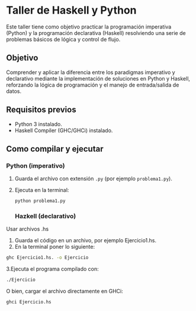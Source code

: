 # Taller de Haskell y Python
Este taller tiene como objetivo practicar la programación imperativa (Python) y la programación declarativa (Haskell) resolviendo una serie de problemas básicos de lógica y control de flujo.

## Objetivo

Comprender y aplicar la diferencia entre los paradigmas imperativo y declarativo mediante la implementación de soluciones en Python y Haskell, reforzando la lógica de programación y el manejo de entrada/salida de datos.

## Requisitos previos 
- Python 3 instalado.
- Haskell Compiler (GHC/GHCi) instalado.

##  Como compilar y ejecutar  

###  Python (imperativo)  

1. Guarda el archivo con extensión `.py` (por ejemplo `problema1.py`).  
2. Ejecuta en la terminal:  

   ```bash
   python problema1.py
    ```
   ###  Hazkell (declarativo)
  Usar archivos .hs
1. Guarda el código en un archivo, por ejemplo Ejercicio1.hs.
2. En la terminal poner lo siguiente:
 ```bash
ghc Ejercicio1.hs. -o Ejercicio
 ```
3.Ejecuta el programa compilado con:

```bash
./Ejercicio
```
O bien, cargar el archivo directamente en GHCi:
```bash
ghci Ejercicio.hs
```


   
